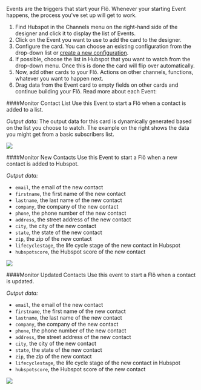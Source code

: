 Events are the triggers that start your Fl&otilde;. Whenever your starting Event happens, the process you've set up will get to work.  

1. Find Hubspot in the Channels menu on the right-hand side of the designer and click it to display the list of Events.
2. Click on the Event you want to use to add the card to the designer. 
3. Configure the card. You can choose an existing configuration from the drop-down list or [create a new configuration](). 
4. If possible, choose the list in Hubspot that you want to watch from the drop-down menu. Once this is done the card will flip over automatically. 
4. Now, add other cards to your Fl&otilde;. Actions on other channels, functions, whatever you want to happen next. 
5. Drag data from the Event card to empty fields on other cards and continue building your Fl&otilde;. Read more about each Event:

####Monitor Contact List
Use this Event to start a Flõ when a contact is added to a list. 

*Output data:*
The output data for this card is dynamically generated based on the list you choose to watch. The example on the right shows the data you might get from a basic subscribers list. 

<img src="https://s3.amazonaws.com/azuqua_static/help-center/Channels/hubspot/hubspot-event-updated
list.png">

####Monitor New Contacts
Use this Event to start a Flõ when a new contact is added to Hubspot.

*Output data:*

* `email`, the email of the new contact
* `firstname`, the first name of the new contact
* `lastname`, the last name of the new contact
* `company`, the company of the new contact
* `phone`, the phone number of the new contact
* `address`, the street address of the new contact
* `city`, the city of the new contact
* `state`, the state of the new contact
* `zip`, the zip of the new contact
* `lifecyclestage`, the life cycle stage of the new contact in Hubspot
* `hubspotscore`, the Hubspot score of the new contact

<img src="https://s3.amazonaws.com/azuqua_static/help-center/Channels/hubspot/hubspot-event-newcontact.png">

####Monitor Updated Contacts
Use this event to start a Flõ when a contact is updated.

*Output data:*

* `email`, the email of the new contact
* `firstname`, the first name of the new contact
* `lastname`, the last name of the new contact
* `company`, the company of the new contact
* `phone`, the phone number of the new contact
* `address`, the street address of the new contact
* `city`, the city of the new contact
* `state`, the state of the new contact
* `zip`, the zip of the new contact
* `lifecyclestage`, the life cycle stage of the new contact in Hubspot
* `hubspotscore`, the Hubspot score of the new contact

<img src="https://s3.amazonaws.com/azuqua_static/help-center/Channels/hubspot/hubspot-event-updatedcontacts.png">